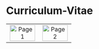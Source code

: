 # Curriculum-Vitae

<table align="center">
  <tr>
    <td align="center">
      <img src="https://github.com/IsratTasnimEsha/Curriculum-Vitae/assets/88322977/0fa74bba-656c-4921-9b70-9dd46c7061af" alt="Page 1" style="width: 97%;">
    </td>
    <td align="center">
      <img src="https://github.com/IsratTasnimEsha/Curriculum-Vitae/assets/88322977/782d780d-0643-4a5d-bf40-bf7bac3cbe2b" alt="Page 2" style="width: 97%;">
    </td>
  </tr>
</table>
